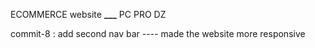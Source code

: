 ECOMMERCE website **\_\_\_** PC PRO DZ

commit-8 :
add second nav bar ----
made the website more responsive
